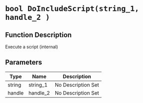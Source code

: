 # `bool DoIncludeScript(string_1, handle_2 )`
## Function Description
Execute a script (internal)
## Parameters
Type|Name|Description
--|--|--
string|string_1|No Description Set
handle|handle_2|No Description Set
